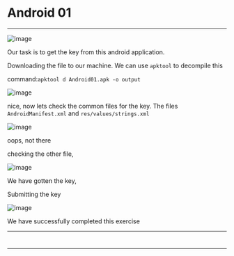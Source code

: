 # Android 01
<hr>

![image](https://github.com/BlackAnon22/BlackAnon22.github.io/assets/67879936/dabd457b-3a3c-41f1-bd3a-a5e8f597ec26)

Our task is to get the key from this android application.

Downloading the file to our machine. We can use ```apktool``` to decompile this

command:```apktool d Android01.apk -o output```

![image](https://github.com/BlackAnon22/BlackAnon22.github.io/assets/67879936/77f59522-9b4e-4dd2-80d7-543828786c9e)

nice, now lets check the common files for the key. The files ```AndroidManifest.xml``` and ```res/values/strings.xml```

![image](https://github.com/BlackAnon22/BlackAnon22.github.io/assets/67879936/fc26db8c-2653-4423-918b-17f2a4db3221)

oops, not there

checking the other file,

![image](https://github.com/BlackAnon22/BlackAnon22.github.io/assets/67879936/e9347e46-1a28-47cc-bb65-ab6a8ec7a3e1)

We have gotten the key,

Submitting the key

![image](https://github.com/BlackAnon22/BlackAnon22.github.io/assets/67879936/3e504138-84b5-4124-b4db-8a3922d7207c)

We have successfully completed this exercise

---------------------------

#
<hr>




















